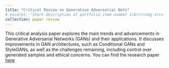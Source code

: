 ```yaml
---
title: "Critical Review on Generative Adversarial Nets"
# excerpt: "Short description of portfolio item number 1<br/><img src='/images/500x300.png'>"
collection: paper review
---
```


This critical analysis paper explores the main trends and advancements in Generative Adversarial Networks (GANs) and their applications. It discusses improvements in GAN architectures, such as Conditional GANs and StyleGANs, as well as the challenges remaining, including control over generated samples and ethical concerns. You can find the research paper <a href="https://drive.google.com/file/d/196zUBd8CZ_s_5vNmM6URshNaMfXEUrFH/view?usp=sharing">here</a>